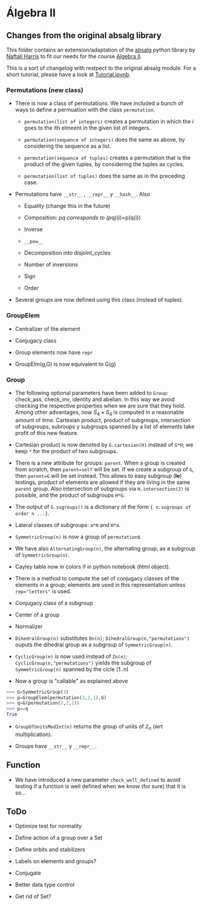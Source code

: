 # Álgebra II
## Changes from the original absalg library

This folder contains an extension/adaptation of the [absalg](https://github.com/naftaliharris/Abstract-Algebra) python library by [Naftali Harris](http://www.naftaliharris.com) to fit our needs for the course [Algebra II](http://grados.ugr.es/matematicas/pages/infoacademica/guiasdocentes/201415/segundo/Algebra_II).

This is a sort of changelog with restpect to the original absalg module. For a short tutorial, please have a look at [Tutorial.ipynb](https://github.com/pedritomelenas/Algebra-II/blob/master/Grupos/absalg-new/Tutorial.ipynb).

### Permutations (new class)

- There is now a class of permutations. We have included a bunch of ways to define a permuation with the class `permutation`.

  - `permutation(list of integers)` creates a permutation in which the $i$ goes to the $i$th elmeent in the given list of integers.

  - `permutation(sequence of integers)` does the same as above, by considering the sequence as a list.

  - `permutation(sequence of tuples)` creates a permutation that is the product of the given tuples, by considering the tuples as cycles.

  - `permutation(list of tuples)` does the same as in the preceding case.

- Permutations have `__str__`  , `__repr__` y `__hash__`. Also

  - Equality (change this in the future)

  - Composition: p*q corresponds to (p*q)(i)=p(q(i))

  - Inverse

  - `__pow__`

  - Decomposition into disjoint_cycles

  - Number of inversions

  - Sign

  - Order

- Several groups are now defined using this class (instead of tuples).

### GroupElem

- Centralizer of the element

- Conjugacy class

- Group elements now have `repr`

- GroupElm(g,G) is now equivalent to G(g)

### Group

- The following optional parameters have been added to `Group`: check_ass, check_inv, identity and abelian. In this way we avoid checking the respective properties when we are sure that they hold. Among other advantages, now $S_4\times S_4$ is computed in a reasonable amount of time. Cartesian product, product of subgroups, intersection of subgroups, subroups y subgroups spanned by a list of elements take profit of this new feature.

- Cartesian product is now denoted by `G.cartesian(H)` instead of `G*H`; we keep `*` for the product of two subgroups.

- There is a new attribute for groups: `parent`. When a group is created from scratch, then `parent=self` will be set. If we create a subgroup of `G`, then `parent=G` will be set instead. This allows to easy subgroup (__le__) testings, product of elements are allowed if they are living in the same `parent` group. Also intersection of subgroups via `H.intersection(J)` is possible, and the product of subgroups `H*G`.

- The output of `G.sugroups()` is a dictionary of the form `{ n:sugroups of order n ...}`.

- Lateral classes of subgroups: `a*H` and  `H*a`.

- `SymmetricGroup(n)` is now a group of `permutation`s.

- We have also `AlternatingGroup(n)`, the alternating group, as a subgroup of `SymmetricGroup(n)`.

- Cayley table now in colors if in python notebook (html object).

- There is a method to compute the set of conjugacy classes of the elements in a group; elements are used in this representation unless `rep="letters"` is used.

- Conjugacy class of a subgroup

- Center of a group

- Normalizer

- `DihedralGroup(n)` substitutes `Dn(n)`; `DihedralGroup(n,"permutations")` ouputs the dihedral group as a subgroup of `SymmetricGroup(n)`.


- `CyclicGroup(n)` is now used instead of `Zn(n)`;  `CyclicGroup(n,"permutations")` yields the subgroup of `SymmetricGroup(n)` spanned by the cicle (1..n)

- Now a group is "callable" as explained above
```python
>>> G=SymmetricGroup(3)
>>> p=GroupElem(permutation(3,2,1),G)
>>> q=G(permutation(3,2,1))
>>> p==q
True
```

- `GroupOfUnitsModInt(n)` returns the group of units of $\mathbb{Z}_n$ (wrt multiplication).

- Groups have `__str__` y `__repr__`.

## Function

- We have introduced a new parameter `check_well_defined` to avoid testing if a function is well defined when we know (for sure) that it is so...

## ToDo

- Optimize test for normality

- Define action of a group over a Set

- Define orbits and stabilizers

- Labels on elements and groups?

- Conjugate

- Better data type control

- Get rid of Set?

